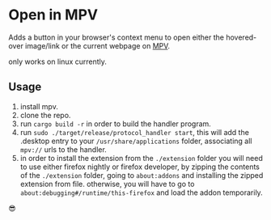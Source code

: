 # Open in MPV

Adds a button in your browser's context menu to open either the hovered-over image/link or the current webpage on [MPV](https://mpv.io/).

only works on linux currently.

## Usage

1. install mpv.
2. clone the repo.
3. run `cargo build -r` in order to build the handler program.
4. run `sudo ./target/release/protocol_handler start`, this will add the .desktop entry to your `/usr/share/applications` folder, associating all `mpv://` urls to the handler.
5. in order to install the extension from the `./extension` folder you will need to use either firefox nightly or firefox developer, by zipping the contents of the `./extension` folder, going to `about:addons` and installing the zipped extension from file. otherwise, you will have to go to `about:debugging#/runtime/this-firefox` and load the addon temporarily.


😎

